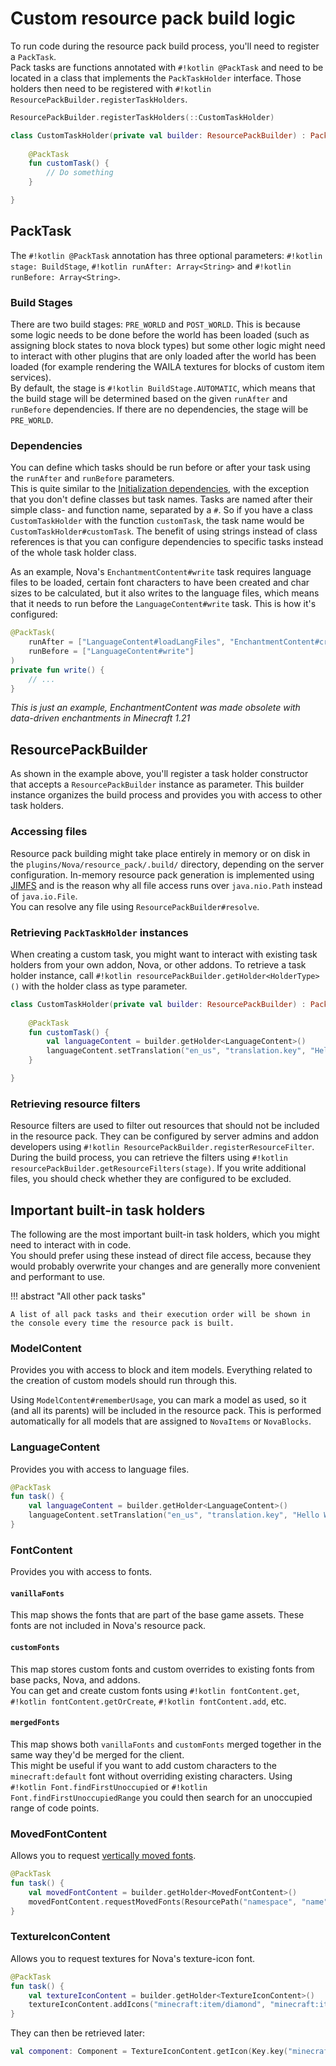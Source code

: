 # Custom resource pack build logic

To run code during the resource pack build process, you'll need to register a `PackTask`.  
Pack tasks are functions annotated with `#!kotlin @PackTask` and need to be located in a class that implements the
`PackTaskHolder` interface. Those holders then need to be registered
with `#!kotlin ResourcePackBuilder.registerTaskHolders`.

```kotlin
ResourcePackBuilder.registerTaskHolders(::CustomTaskHolder)
```

```kotlin title="CustomTaskHolder.kt"
class CustomTaskHolder(private val builder: ResourcePackBuilder) : PackTaskHolder {
    
    @PackTask
    fun customTask() {
        // Do something
    }

}
```

## PackTask

The `#!kotlin @PackTask` annotation has three optional parameters: `#!kotlin stage: BuildStage`,
`#!kotlin runAfter: Array<String>` and `#!kotlin runBefore: Array<String>`.

### Build Stages

There are two build stages: `PRE_WORLD` and `POST_WORLD`. This is because some logic needs to be done before the world
has been loaded (such as assigning block states to nova block types) but some other logic might need to interact with
other plugins that are only loaded after the world has been loaded (for example rendering the WAILA textures for blocks
of custom item services).  
By default, the stage is `#!kotlin BuildStage.AUTOMATIC`, which means that the build stage will be determined based
on the given `runAfter` and `runBefore` dependencies. If there are no dependencies, the stage will be `PRE_WORLD`.

### Dependencies

You can define which tasks should be run before or after your task using the `runAfter` and `runBefore` parameters.  
This is quite similar to the [Initialization dependencies](../misc/initialization.md#initialization-dependencies), with
the exception that you don't define classes but task names. Tasks are named after their simple class- and function name,
separated by a `#`. So if you have a class `CustomTaskHolder` with the function `customTask`, the task name would be
`CustomTaskHolder#customTask`. The benefit of using strings instead of class references is that you can configure
dependencies to specific tasks instead of the whole task holder class.

As an example, Nova's `EnchantmentContent#write` task requires language files to be loaded, certain font characters to
have been created and char sizes to be calculated, but it also writes to the language files, which means that it needs
to run before the `LanguageContent#write` task. This is how it's configured:

```kotlin
@PackTask(
    runAfter = ["LanguageContent#loadLangFiles", "EnchantmentContent#createBackgroundChars", "CharSizeCalculator#calculateCharSizes"],
    runBefore = ["LanguageContent#write"]
)
private fun write() {
    // ...
}
```

_This is just an example, EnchantmentContent was made obsolete with data-driven enchantments in Minecraft 1.21_

## ResourcePackBuilder

As shown in the example above, you'll register a task holder constructor that accepts a `ResourcePackBuilder` instance
as parameter. This builder instance organizes the build process and provides you with access to other task holders.

### Accessing files

Resource pack building might take place entirely in memory or on disk in the `plugins/Nova/resource_pack/.build/`
directory,
depending on the server configuration. In-memory resource pack generation is implemented using
[JIMFS](https://github.com/google/jimfs) and is the reason why all file access runs over `java.nio.Path` instead of
`java.io.File`.  
You can resolve any file using `ResourcePackBuilder#resolve`.

### Retrieving `PackTaskHolder` instances

When creating a custom task, you might want to interact with existing task holders from your own addon, Nova, or other
addons. To retrieve a task holder instance, call `#!kotlin resourcePackBuilder.getHolder<HolderType>()` with the
holder class as type parameter.

```kotlin
class CustomTaskHolder(private val builder: ResourcePackBuilder) : PackTaskHolder {
    
    @PackTask
    fun customTask() {
        val languageContent = builder.getHolder<LanguageContent>()
        languageContent.setTranslation("en_us", "translation.key", "Hello World")
    }

}
```

### Retrieving resource filters

Resource filters are used to filter out resources that should not be included in the resource pack.
They can be configured by server admins and addon developers
using `#!kotlin ResourcePackBuilder.registerResourceFilter`.  
During the build process, you can retrieve the filters using `#!kotlin resourcePackBuilder.getResourceFilters(stage)`.
If you write additional files, you should check whether they are configured to be excluded.

## Important built-in task holders

The following are the most important built-in task holders, which you might need to interact with in code.  
You should prefer using these instead of direct file access, because they would probably overwrite your changes and are
generally more convenient and performant to use.

!!! abstract "All other pack tasks"

    A list of all pack tasks and their execution order will be shown in the console every time the resource pack is built.

### ModelContent

Provides you with access to block and item models.
Everything related to the creation of custom models should run through this.

Using `ModelContent#rememberUsage`, you can mark a model as used, so it (and all its parents) will be included in
the resource pack. This is performed automatically for all models that are assigned to `NovaItems` or `NovaBlocks`.

### LanguageContent

Provides you with access to language files.

```kotlin
@PackTask
fun task() {
    val languageContent = builder.getHolder<LanguageContent>()
    languageContent.setTranslation("en_us", "translation.key", "Hello World")
}
```

### FontContent

Provides you with access to fonts.

#### `vanillaFonts`

This map shows the fonts that are part of the base game assets. These fonts are not included in Nova's resource pack.

#### `customFonts`

This map stores custom fonts and custom overrides to existing fonts from base packs, Nova, and addons.  
You can get and create custom fonts using `#!kotlin fontContent.get`, `#!kotlin fontContent.getOrCreate`,
`#!kotlin fontContent.add`, etc.

#### `mergedFonts`

This map shows both `vanillaFonts` and `customFonts` merged together in the same way they'd be merged for the client.  
This might be useful if you want to add custom characters to the `minecraft:default` font without overriding existing
characters. Using `#!kotlin Font.findFirstUnoccupied` or `#!kotlin Font.findFirstUnoccupiedRange` you could then search
for an unoccupied range of code points.

### MovedFontContent

Allows you to request [vertically moved fonts](../fonts/fonts.md#vertical-movement).

```kotlin
@PackTask
fun task() {
    val movedFontContent = builder.getHolder<MovedFontContent>()
    movedFontContent.requestMovedFonts(ResourcePath("namespace", "name"), 0..19)
}
```

### TextureIconContent

Allows you to request textures for Nova's texture-icon font.

```kotlin
@PackTask
fun task() {
    val textureIconContent = builder.getHolder<TextureIconContent>()
    textureIconContent.addIcons("minecraft:item/diamond", "minecraft:item/emerald")
}
```

They can then be retrieved later:

```kotlin
val component: Component = TextureIconContent.getIcon(Key.key("minecraft:item/diamond")).component
```